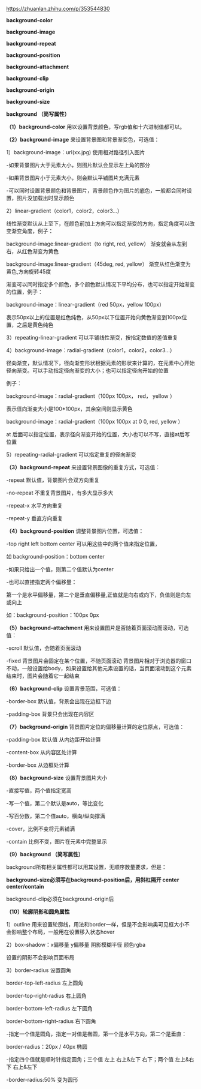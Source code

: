 https://zhuanlan.zhihu.com/p/353544830

**background-color**

**background-image**

**background-repeat**

**background-position**

**background-attachment**

**background-clip**

**background-origin**

**background-size**

**background （简写属性）**



**（1）background-color** 用以设置背景颜色，写rgb值和十六进制值都可以。



**（2）background-image** 来设置背景图和背景渐变色，可选值：

1）background-image：url(xx.jpg) 使用相对路径引入图片

-如果背景图片大于元素大小，则图片默认会显示左上角的部分

-如果背景图片小于元素大小，则会默认平铺图片充满元素

-可以同时设置背景颜色和背景图片，背景颜色作为图片的底色，一般都会同时设置，图片没加载出时显示颜色



2）linear-gradient（color1，color2，color3...）

线性渐变默认从上至下，在颜色前加上方向可以指定渐变的方向，指定角度可以改变渐变角度，例子：

background-image:linear-gradient（to right, red, yellow） 渐变就会从左到右，从红色渐变为黄色

background-image:linear-gradient（45deg, red, yellow） 渐变从红色渐变为黄色,方向旋转45度



渐变可以同时指定多个颜色，多个颜色默认情况下平均分布，也可以指定开始渐变的位置，例子：

background-image：linear-gradient（red 50px，yellow 100px）

表示50px以上的位置是红色纯色，从50px以下位置开始向黄色渐变到100px位置，之后是黄色纯色



3）repeating-linear-gradient 可以平铺线性渐变，按指定数值的差值重复



4）background-image：radial-gradient（color1，color2，color3...）

径向渐变，默认情况下，径向渐变形状根据元素的形状来计算的，在元素中心开始径向渐变。可以手动指定径向渐变的大小；也可以指定径向开始的位置

例子：

background-image：radial-gradient（100px 100px， red， yellow ）

表示径向渐变大小是100*100px，其余空间则显示黄色



background-image：radial-gradient（100px 100px at 0 0, red, yellow ）

at 后面可以指定位置，表示径向渐变开始的位置，大小也可以不写，直接at后写位置



5）repeating-radial-gradient 可以指定重复的径向渐变



**（3）background-repeat** 来设置背景图像的重复方式，可选值：

-repeat 默认值，背景图片会双方向重复

-no-repeat 不重复背景图片，有多大显示多大

-repeat-x 水平方向重复

-repeat-y 垂直方向重复



**（4）background-position** 调整背景图片位置，可选值：

-top right left bottom center 可以用这些中的两个值来指定位置，

如 background-position：bottom center

-如果只给出一个值，则第二个值默认为center

-也可以直接指定两个偏移量：

第一个是水平偏移量，第二个是垂直偏移量,正值就是向右或向下，负值则是向左或向上

如：background-position：100px 0px



**（5）background-attachment** 用来设置图片是否随着页面滚动而滚动，可选值：

-scroll 默认值，会随着页面滚动

-fixed 背景图片会固定在某个位置，不随页面滚动 背景图片相对于浏览器的窗口不动，一般设置给body，如果设置给其他元素设置的话，当页面滚动到这个元素结束时，图片会随着它一起结束



**（6）background-clip** 设置背景范围，可选值：

-border-box 默认值，背景会出现在边框下边

-padding-box 背景只会出现在内容区



**（7）background-origin** 背景图片定位的偏移量计算的定位原点，可选值：

-padding-box 默认值 从内边距开始计算

-content-box 从内容区处计算

-border-box 从边框处计算

**（8）background-size** 设置背景图片大小

-直接写值，两个值指定宽高

-写一个值，第二个默认是auto，等比变化

-写百分数，第二个值auto，横向/纵向撑满

-cover，比例不变将元素铺满

-contain 比例不变，图片在元素中完整显示



**（9）background （简写属性）**

background所有相关属性都可以用其设置，无顺序数量要求，但是：

**background-size必须写在background-position后，用斜杠隔开 center center/contain**

background-clip必须在background-origin后



**（10）轮廓阴影和圆角属性**

1）outline 用来设置轮廓线，用法和border一样，但是不会影响奥可见框大小不会影响整个布局，一般用在设置移入状态hover

2）box-shadow：x偏移量 y偏移量 阴影模糊半径 颜色rgba

设置的阴影不会影响页面布局

3）border-radius 设置圆角

border-top-left-radius 左上圆角

border-top-right-radius 右上圆角

border-bottom-left-radius 左下圆角

border-bottom-right-radius 右下圆角

-指定一个值是圆角，指定一对值是椭圆，第一个是水平方向，第二个是垂直：

border-radius：20px / 40px 椭圆

-指定四个值就是顺时针指定圆角；三个值 左上 右上&左下 右下；两个值 左上&右下 右上&左下

-border-radius:50% 变为圆形